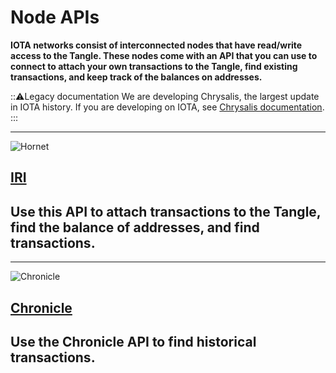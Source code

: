 # Node APIs

**IOTA networks consist of interconnected nodes that have read/write access to the Tangle. These nodes come with an API that you can use to connect to attach your own transactions to the Tangle, find existing transactions, and keep track of the balances on addresses.**

:::warning:Legacy documentation
We are developing Chrysalis, the largest update in IOTA history. If you are developing on IOTA, see [Chrysalis documentation](https://chrysalis.docs.iota.org/).
:::

-------------------------
![Hornet](images/hornet.png)
## [IRI](root://hornet/1.1/references/api-reference.md)
Use this API to attach transactions to the Tangle, find the balance of addresses, and find transactions.
-------------------------

-------------------------
![Chronicle](images/Chronicle.png)
## [Chronicle](root://chronicle/1.0/references/chronicle-api-reference.md)
Use the Chronicle API to find historical transactions.
-------------------------

